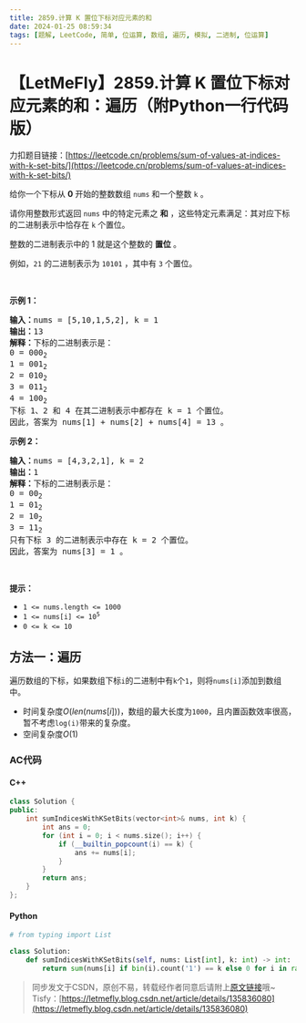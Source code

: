 ```yaml
---
title: 2859.计算 K 置位下标对应元素的和
date: 2024-01-25 08:59:34
tags: [题解, LeetCode, 简单, 位运算, 数组, 遍历, 模拟, 二进制, 位运算]
---
```


# 【LetMeFly】2859.计算 K 置位下标对应元素的和：遍历（附Python一行代码版）

力扣题目链接：[https://leetcode.cn/problems/sum-of-values-at-indices-with-k-set-bits/](https://leetcode.cn/problems/sum-of-values-at-indices-with-k-set-bits/)

<p>给你一个下标从 <strong>0</strong> 开始的整数数组 <code>nums</code> 和一个整数 <code>k</code> 。</p>

<p>请你用整数形式返回 <code>nums</code> 中的特定元素之 <strong>和</strong> ，这些特定元素满足：其对应下标的二进制表示中恰存在 <code>k</code> 个置位。</p>

<p>整数的二进制表示中的 1 就是这个整数的 <strong>置位</strong> 。</p>

<p>例如，<code>21</code> 的二进制表示为 <code>10101</code> ，其中有 <code>3</code> 个置位。</p>

<p>&nbsp;</p>

<p><strong class="example">示例 1：</strong></p>

<pre>
<strong>输入：</strong>nums = [5,10,1,5,2], k = 1
<strong>输出：</strong>13
<strong>解释：</strong>下标的二进制表示是： 
0 = 000<sub>2</sub>
1 = 001<sub>2</sub>
2 = 010<sub>2</sub>
3 = 011<sub>2</sub>
4 = 100<sub>2 
</sub>下标 1、2 和 4 在其二进制表示中都存在 k = 1 个置位。
因此，答案为 nums[1] + nums[2] + nums[4] = 13 。</pre>

<p><strong class="example">示例 2：</strong></p>

<pre>
<strong>输入：</strong>nums = [4,3,2,1], k = 2
<strong>输出：</strong>1
<strong>解释：</strong>下标的二进制表示是： 
0 = 00<sub>2</sub>
1 = 01<sub>2</sub>
2 = 10<sub>2</sub>
3 = 11<sub>2
</sub>只有下标 3 的二进制表示中存在 k = 2 个置位。
因此，答案为 nums[3] = 1 。
</pre>

<p>&nbsp;</p>

<p><strong>提示：</strong></p>

<ul>
	<li><code>1 &lt;= nums.length &lt;= 1000</code></li>
	<li><code>1 &lt;= nums[i] &lt;= 10<sup>5</sup></code></li>
	<li><code>0 &lt;= k &lt;= 10</code></li>
</ul>


    
## 方法一：遍历

遍历数组的下标，如果数组下标```i```的二进制中有```k```个```1```，则将```nums[i]```添加到数组中。

+ 时间复杂度$O(len(nums[i]))$，数组的最大长度为```1000```，且内置函数效率很高，暂不考虑```log(i)```带来的复杂度。
+ 空间复杂度$O(1)$

### AC代码

#### C++

```cpp
class Solution {
public:
    int sumIndicesWithKSetBits(vector<int>& nums, int k) {
        int ans = 0;
        for (int i = 0; i < nums.size(); i++) {
            if (__builtin_popcount(i) == k) {
                ans += nums[i];
            }
        }
        return ans;
    }
};
```

#### Python

```python
# from typing import List

class Solution:
    def sumIndicesWithKSetBits(self, nums: List[int], k: int) -> int:
        return sum(nums[i] if bin(i).count('1') == k else 0 for i in range(len(nums)))
```

> 同步发文于CSDN，原创不易，转载经作者同意后请附上[原文链接](https://blog.letmefly.xyz/2024/01/25/LeetCode%202859.%E8%AE%A1%E7%AE%97K%E7%BD%AE%E4%BD%8D%E4%B8%8B%E6%A0%87%E5%AF%B9%E5%BA%94%E5%85%83%E7%B4%A0%E7%9A%84%E5%92%8C/)哦~
> Tisfy：[https://letmefly.blog.csdn.net/article/details/135836080](https://letmefly.blog.csdn.net/article/details/135836080)
